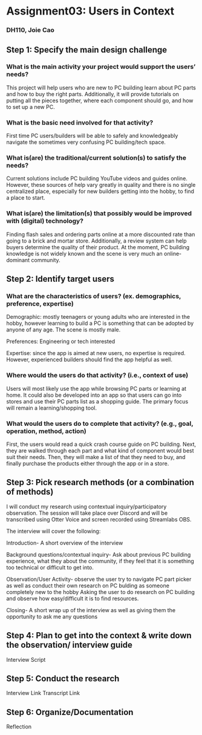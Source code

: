 # Assignment03: Users in Context 
### DH110, Joie Cao

## Step 1: Specify the main design challenge
### What is the main activity your project would support the users’ needs?
This project will help users who are new to PC building learn about PC parts and how to buy the right parts. Additionally, it will provide tutorials on putting all the pieces together, where each component should go, and how to set up a new PC. 

### What is the basic need involved for that activity? 
First time PC users/builders will be able to safely and knowledgeably navigate the sometimes very confusing PC building/tech space. 

### What is(are) the traditional/current solution(s) to satisfy the needs?
Current solutions include PC building YouTube videos and guides online. However, these sources of help vary greatly in quality and there is no single centralized place, especially for new builders getting into the hobby, to find a place to start. 

### What is(are) the limitation(s) that possibly would be improved with (digital) technology?
Finding flash sales and ordering parts online at a more discounted rate than going to a brick and mortar store. Additionally, a review system can help buyers determine the quality of their product. At the moment, PC building knowledge is not widely known and the scene is very much an online-dominant community. 

## Step 2: Identify target users
### What are the characteristics of users? (ex. demographics, preference, expertise) 
Demographic: mostly teenagers or young adults who are interested in the hobby, however learning to build a PC is something that can be adopted by anyone of any age. The scene is mostly male. 

Preferences: Engineering or tech interested

Expertise: since the app is aimed at new users, no expertise is required. However, experienced builders should find the app helpful as well. 

### Where would the users do that activity? (i.e., context of use)
Users will most likely use the app while browsing PC parts or learning at home. It could also be developed into an app so that users can go into stores and use their PC parts list as a shopping guide. The primary focus will remain a learning/shopping tool. 

### What would the users do to complete that activity? (e.g., goal, operation, method, action)
First, the users would read a quick crash course guide on PC building. Next, they are walked through each part and what kind of component would best suit their needs. Then, they will make a list of that they need to buy, and finally purchase the products either through the app or in a store. 

## Step 3: Pick research methods (or a combination of methods) 
I will conduct my research using contextual inquiry/participatory observation. The session will take place over Discord and will be transcribed using Otter Voice and screen recorded using Streamlabs OBS. 

The interview will cover the following: 

Introduction- A short overview of the interview 

Background questions/contextual inquiry- Ask about previous PC building experience, what they about the community, if they feel that it is something too technical or difficult to get into. 

Observation/User Activity- observe the user try to navigate PC part picker as well as conduct their own research on PC bulding as someone completely new to the hobby 
Asking the user to do research on PC building and observe how easy/difficult it is to find resources. 

Closing- A short wrap up of the interview as well as giving them the opportunity to ask me any questions 

## Step 4: Plan to get into the context & write down the observation/ interview guide 
Interview Script

## Step 5: Conduct the research
Interview Link
Transcript Link

## Step 6: Organize/Documentation
Reflection

